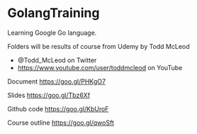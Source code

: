 # GolangTraining
Learning Google Go language.

Folders will be results of course from Udemy by Todd McLeod
- @Todd_McLeod on Twitter
- https://www.youtube.com/user/toddmcleod on YouTube

Document
https://goo.gl/PHKgO7

Slides
https://goo.gl/Tbz6Xf

Github code
https://goo.gl/KbUroF

Course outline
https://goo.gl/qwoSft
